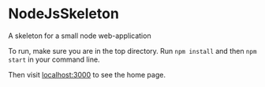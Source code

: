 # NodeJsSkeleton
A skeleton for a small node web-application

To run, make sure you are in the top directory.
Run `npm install` and then `npm start` in your command line.

Then visit [localhost:3000](https://127.0.0.1:3000) to see the home page.
